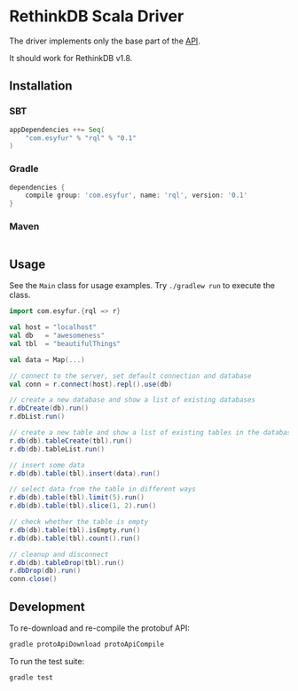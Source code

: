 # RethinkDB Scala Driver

The driver implements only the base part of the [API](http://rethinkdb.com/api/).

It should work for RethinkDB v1.8.

## Installation

### SBT

```scala
appDependencies ++= Seq(
    "com.esyfur" % "rql" % "0.1"
)
```

### Gradle

```groovy
dependencies {
    compile group: 'com.esyfur', name: 'rql', version: '0.1'
}
```

### Maven

```xml
```


## Usage

See the `Main` class for usage examples.
Try `./gradlew run` to execute the class.

```scala
import com.esyfur.{rql => r}

val host = "localhost"
val db   = "awesomeness"
val tbl  = "beautifulThings"

val data = Map(...)

// connect to the server, set default connection and database
val conn = r.connect(host).repl().use(db)

// create a new database and show a list of existing databases
r.dbCreate(db).run()
r.dbList.run()

// create a new table and show a list of existing tables in the database
r.db(db).tableCreate(tbl).run()
r.db(db).tableList.run()

// insert some data
r.db(db).table(tbl).insert(data).run()

// select data from the table in different ways
r.db(db).table(tbl).limit(5).run()
r.db(db).table(tbl).slice(1, 2).run()

// check whether the table is empty
r.db(db).table(tbl).isEmpty.run()
r.db(db).table(tbl).count().run()

// cleanup and disconnect
r.db(db).tableDrop(tbl).run()
r.dbDrop(db).run()
conn.close()
```

## Development

To re-download and re-compile the protobuf API:
```bash
gradle protoApiDownload protoApiCompile
```

To run the test suite:
```bash
gradle test
```

